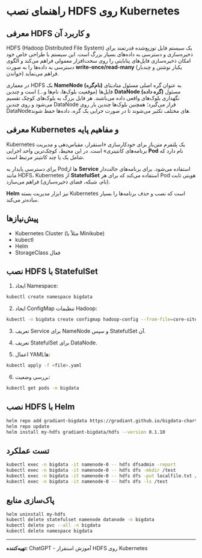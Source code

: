 
# راهنمای نصب HDFS روی Kubernetes

## معرفی HDFS و کاربرد آن
HDFS (Hadoop Distributed File System) یک سیستم فایل توزیع‌شده قدرتمند برای ذخیره‌سازی و دسترسی به داده‌های بسیار بزرگ است. این سیستم با طراحی خاص خود امکان ذخیره‌سازی فایل‌های پتابایتی را روی سخت‌افزار معمولی فراهم می‌کند و الگوی دسترسی به داده‌ها را به صورت **write-once/read-many** (یکبار نوشتن و چندبار خواندن) فراهم می‌نماید.

در معماری HDFS یک **NameNode (نام‌گره)** به عنوان گره اصلی مسئول متادیتای فایل‌ها (موقعیت بلوک‌ها، نام‌ها و…) است و چندین **DataNode (گره داده)** مسئول نگهداری بلوک‌های واقعی داده می‌باشند. هر فایل بزرگ به بلوک‌های کوچک تقسیم می‌شود و روی چندین DataNode قرار می‌گیرد؛ همچنین بلوک‌ها چندین بار روی DataNodeهای مختلف تکثیر می‌شوند تا در صورت خرابی یک گره، داده‌ها حفظ شوند.

## معرفی Kubernetes و مفاهیم پایه
Kubernetes یک پلتفرم متن‌باز برای خودکارسازی «استقرار، مقیاس‌دهی و مدیریت برنامه‌های کانتینری» است. در این محیط، کوچک‌ترین واحد اجرایی **Pod** نام دارد که شامل یک یا چند کانتینر مرتبط است.

برای دسترسی پایدار به Podها از **Service** استفاده می‌شود. برای برنامه‌های حالت‌دار مانند HDFS، Kubernetes از **StatefulSet** استفاده می‌کند که برای هر Pod هویتی ثابت (نام، شبکه، فضای ذخیره‌سازی) فراهم می‌سازد.

**Helm** نیز ابزار مدیریت بسته Kubernetes است که نصب و حذف برنامه‌ها را بسیار ساده‌تر می‌کند.

## پیش‌نیازها
- Kubernetes Cluster (مثلاً با Minikube)
- kubectl
- Helm
- StorageClass فعال

## نصب HDFS با StatefulSet
1. ایجاد Namespace:
```bash
kubectl create namespace bigdata
```

2. ایجاد ConfigMap تنظیمات Hadoop:
```bash
kubectl -n bigdata create configmap hadoop-config --from-file=core-site.xml --from-file=hdfs-site.xml
```

3. تعریف Service برای NameNode و سپس StatefulSet آن.

4. تعریف StatefulSet برای DataNode.

5. اعمال YAMLها:
```bash
kubectl apply -f <file>.yaml
```

6. بررسی وضعیت:
```bash
kubectl get pods -n bigdata
```

## نصب HDFS با Helm
```bash
helm repo add gradiant-bigdata https://gradiant.github.io/bigdata-charts
helm repo update
helm install my-hdfs gradiant-bigdata/hdfs --version 0.1.10
```

## تست عملکرد
```bash
kubectl exec -n bigdata -it namenode-0 -- hdfs dfsadmin -report
kubectl exec -n bigdata -it namenode-0 -- hdfs dfs -mkdir /test
kubectl exec -n bigdata -it namenode-0 -- hdfs dfs -put localfile.txt /test
kubectl exec -n bigdata -it namenode-0 -- hdfs dfs -ls /test
```

## پاک‌سازی منابع
```bash
helm uninstall my-hdfs
kubectl delete statefulset namenode datanode -n bigdata
kubectl delete pvc --all -n bigdata
kubectl delete namespace bigdata
```

---

**تهیه‌کننده:** ChatGPT - آموزش استقرار HDFS روی Kubernetes

